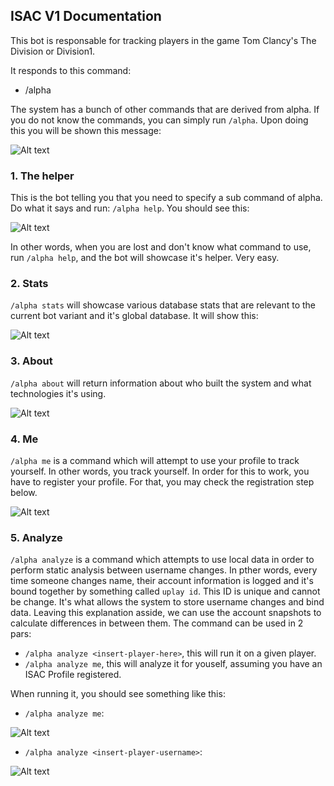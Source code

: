 ## ISAC V1 Documentation

This bot is responsable for tracking players in the game Tom Clancy's The Division or Division1. 

It responds to this command:
 - /alpha 

The system has a bunch of other commands that are derived from alpha. If you do not know the commands, you can simply run 
```/alpha```. Upon doing this you will be shown this message:

![Alt text](image.png)
### 1. The helper
This is the bot telling you that you need to specify a sub command of alpha. Do what it says and run: ```/alpha help```. 
You should see this:

![Alt text](image-1.png)

In other words, when you are lost and don't know what command to use, run ```/alpha help```, and the bot will showcase it's helper. Very easy.

### 2. Stats
```/alpha stats``` will showcase various database stats that are relevant to the current bot variant and it's global database. It will show this:

![Alt text](image-2.png)

### 3. About
```/alpha about``` will return information about who built the system and what technologies it's using.

![Alt text](image-3.png)

### 4. Me
```/alpha me``` is a command which will attempt to use your profile to track yourself. In other words, you track yourself. In order for this to work, you have to register your profile. For that, you may check the registration step below.

![Alt text](image-4.png)

### 5. Analyze
```/alpha analyze``` is a command which attempts to use local data in order to perform static analysis between username changes. In pther words, every time someone changes name, their account information is logged and it's bound together by something called ```uplay id```. This ID is unique and cannot be change. It's what allows the system to store username changes and bind data. Leaving this explanation asside, we can use the account snapshots to calculate differences in between them. The command can be used in 2 pars:
 - ```/alpha analyze <insert-player-here>```, this will run it on a given player.
 - ```/alpha analyze me```, this will analyze it for youself, assuming you have an ISAC Profile registered.

 When running it, you should see something like this:
 - ```/alpha analyze me```:

 ![Alt text](image-5.png)
 - ```/alpha analyze <insert-player-username>```:
  
 ![Alt text](image-6.png)